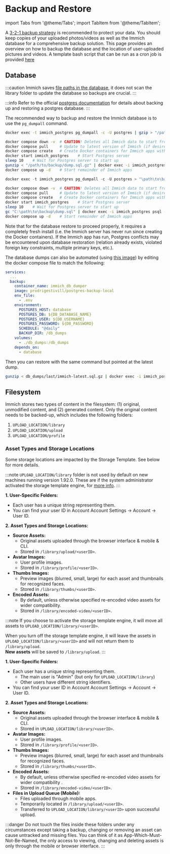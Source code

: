 # Backup and Restore

import Tabs from '@theme/Tabs';
import TabItem from '@theme/TabItem';

A [3-2-1 backup strategy](https://www.backblaze.com/blog/the-3-2-1-backup-strategy/) is recommended to protect your data. You should keep copies of your uploaded photos/videos as well as the Immich database for a comprehensive backup solution. This page provides an overview on how to backup the database and the location of user-uploaded pictures and videos. A template bash script that can be run as a cron job is provided [here](/docs/guides/template-backup-script.md)

## Database

:::caution
Immich saves [file paths in the database](https://github.com/immich-app/immich/discussions/3299), it does not scan the library folder to update the database so backups are crucial.
:::

:::info
Refer to the official [postgres documentation](https://www.postgresql.org/docs/current/backup.html) for details about backing up and restoring a postgres database.
:::

The recommended way to backup and restore the Immich database is to use the `pg_dumpall` command.

<Tabs>
  <TabItem value="Linux system based Backup" label="Linux system based Backup" default>

```bash title='Bash'
docker exec -t immich_postgres pg_dumpall -c -U postgres | gzip > "/path/to/backup/dump.sql.gz"
```

```bash title='Restore'
docker compose down -v  # CAUTION! Deletes all Immich data to start from scratch.
docker compose pull     # Update to latest version of Immich (if desired)
docker compose create   # Create Docker containers for Immich apps without running them.
docker start immich_postgres    # Start Postgres server
sleep 10    # Wait for Postgres server to start up
gunzip < "/path/to/backup/dump.sql.gz" | docker exec -i immich_postgres psql -U postgres -d immich    # Restore Backup
docker compose up -d    # Start remainder of Immich apps
```

</TabItem>
  <TabItem value="Windows system based Backup" label="Windows system based Backup">

```powershell title='Backup'
docker exec -t immich_postgres pg_dumpall -c -U postgres > "\path\to\backup\dump.sql"
```

```bash title='Restore'
docker compose down -v  # CAUTION! Deletes all Immich data to start from scratch.
docker compose pull     # Update to latest version of Immich (if desired)
docker compose create   # Create Docker containers for Immich apps without running them.
docker start immich_postgres    # Start Postgres server
sleep 10    # Wait for Postgres server to start up
gc "C:\path\to\backup\dump.sql" | docker exec -i immich_postgres psql -U postgres -d immich    # Restore Backup
docker compose up -d    # Start remainder of Immich apps
```

</TabItem>
</Tabs>

Note that for the database restore to proceed properly, it requires a completely fresh install (i.e. the Immich server has never run since creating the Docker containers). If the Immich app has run, Postgres conflicts may be encountered upon database restoration (relation already exists, violated foreign key constraints, multiple primary keys, etc.).

The database dumps can also be automated (using [this image](https://github.com/prodrigestivill/docker-postgres-backup-local)) by editing the docker compose file to match the following:

```yaml
services:
  ...
  backup:
    container_name: immich_db_dumper
    image: prodrigestivill/postgres-backup-local
    env_file:
      - .env
    environment:
      POSTGRES_HOST: database
      POSTGRES_DB: ${DB_DATABASE_NAME}
      POSTGRES_USER: ${DB_USERNAME}
      POSTGRES_PASSWORD: ${DB_PASSWORD}
      SCHEDULE: "@daily"
      BACKUP_DIR: /db_dumps
    volumes:
      - ./db_dumps:/db_dumps
    depends_on:
      - database
```

Then you can restore with the same command but pointed at the latest dump.

```bash title='Automated Restore'
gunzip < db_dumps/last/immich-latest.sql.gz | docker exec -i immich_postgres psql -U postgres -d immich
```

## Filesystem

Immich stores two types of content in the filesystem: (1) original, unmodified content, and (2) generated content. Only the original content needs to be backed-up, which includes the following folders:

1. `UPLOAD_LOCATION/library`
2. `UPLOAD_LOCATION/upload`
3. `UPLOAD_LOCATION/profile`

### Asset Types and Storage Locations

Some storage locations are impacted by the Storage Template. See below for more details.

<Tabs>
  <TabItem value="Storage Template Off (Default)." label="Storage Template Off (Default)." default>

:::note
`UPLOAD_LOCATION/library` folder is not used by default on new machines running version 1.92.0. These are if the system administrator activated the storage template engine, for [more info](https://github.com/immich-app/immich/releases#:~:text=the%20partner%E2%80%99s%20assets.-,Hardening%20storage%20template,-We%20have%20further).
:::

**1. User-Specific Folders:**

- Each user has a unique string representing them.
- You can find your user ID in Account Account Settings -> Account -> User ID.

**2. Asset Types and Storage Locations:**

- **Source Assets:**
  - Original assets uploaded through the browser interface & mobile & CLI.
  - Stored in `/library/upload/<userID>`.
- **Avatar Images:**
  - User profile images.
  - Stored in `/library/profile/<userID>`.
- **Thumbs Images:**
  - Preview images (blurred, small, large) for each asset and thumbnails for recognized faces.
  - Stored in `/library/thumbs/<userID>`.
- **Encoded Assets:**
  - By default, unless otherwise specified re-encoded video assets for wider compatibility.
  - Stored in `/library/encoded-video/<userID>`.

</TabItem>
  <TabItem value="Storage Template On" label="Storage Template On">

:::note
If you choose to activate the storage template engine, it will move all assets to `UPLOAD_LOCATION/library/<userID>`.

When you turn off the storage template engine, it will leave the assets in `UPLOAD_LOCATION/library/<userID>` and will not return them to `/library/upload`.  
**New assets** will be saved to `/library/upload`.
:::

**1. User-Specific Folders:**

- Each user has a unique string representing them.
  - The main user is "Admin" (but only for `UPLOAD_LOCATION/library`)
  - Other users have different string identifiers.
- You can find your user ID in Account Account Settings -> Account -> User ID.

**2. Asset Types and Storage Locations:**

- **Source Assets:**
  - Original assets uploaded through the browser interface & mobile & CLI.
  - Stored in `UPLOAD_LOCATION/library/<userID>`.
- **Avatar Images:**
  - User profile images.
  - Stored in `/library/profile/<userID>`.
- **Thumbs Images:**
  - Preview images (blurred, small, large) for each asset and thumbnails for recognized faces.
  - Stored in `/library/thumbs/<userID>`.
- **Encoded Assets:**
  - By default, unless otherwise specified re-encoded video assets for wider compatibility .
  - Stored in `/library/encoded-video/<userID>`.
- **Files in Upload Queue (Mobile):**
  - Files uploaded through mobile apps.
  - Temporarily located in `/library/upload/<userID>`.
  - Transferred to `UPLOAD_LOCATION/library/<userID>` upon successful upload.

</TabItem>
</Tabs>

:::danger
Do not touch the files inside these folders under any circumstances except taking a backup, changing or removing an asset can cause untracked and missing files.
You can think of it as App-Which-Must-Not-Be-Named, the only access to viewing, changing and deleting assets is only through the mobile or browser interface.
:::
